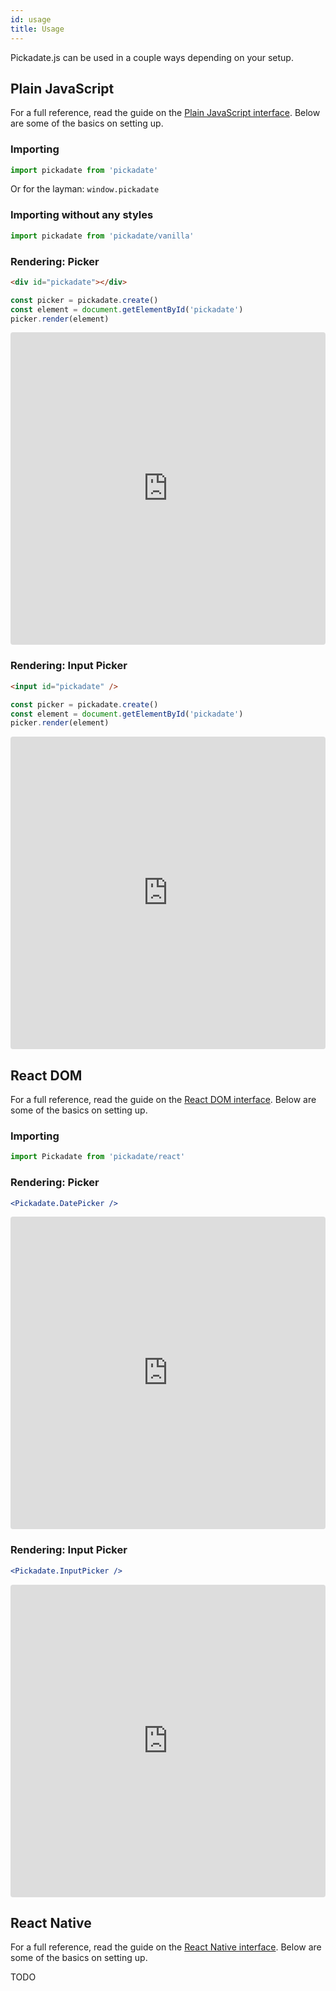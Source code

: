 ```yaml
---
id: usage
title: Usage
---
```


Pickadate.js can be used in a couple ways depending on your setup.

## Plain JavaScript

For a full reference, read the guide on the [Plain JavaScript interface](interface-javascript). Below are some of the basics on setting up.

### Importing

```js
import pickadate from 'pickadate'
```

Or for the layman: `window.pickadate`

### Importing without any styles

```js
import pickadate from 'pickadate/vanilla'
```

### Rendering: Picker

```html
<div id="pickadate"></div>
```

```js
const picker = pickadate.create()
const element = document.getElementById('pickadate')
picker.render(element)
```

<div class="pickadate-demo"><iframe src="https://codesandbox.io/embed/2vj4opzp9n?moduleview=1&hidenavigation=1" style="width:100%; height:500px; border:0; border-radius: 4px; overflow:hidden;" sandbox="allow-modals allow-forms allow-popups allow-scripts allow-same-origin"></iframe></div>

### Rendering: Input Picker

```html
<input id="pickadate" />
```

```js
const picker = pickadate.create()
const element = document.getElementById('pickadate')
picker.render(element)
```

<div class="pickadate-demo"><iframe src="https://codesandbox.io/embed/ko4k4618ov?moduleview=1&hidenavigation=1" style="width:100%; height:500px; border:0; border-radius: 4px; overflow:hidden;" sandbox="allow-modals allow-forms allow-popups allow-scripts allow-same-origin"></iframe></div>

## React DOM

For a full reference, read the guide on the [React DOM interface](interface-react-dom). Below are some of the basics on setting up.

### Importing

```js
import Pickadate from 'pickadate/react'
```

### Rendering: Picker

```jsx
<Pickadate.DatePicker />
```

<div class="pickadate-demo"><iframe src="https://codesandbox.io/embed/q4nl091xwq?moduleview=1&hidenavigation=1" style="width:100%; height:500px; border:0; border-radius: 4px; overflow:hidden;" sandbox="allow-modals allow-forms allow-popups allow-scripts allow-same-origin"></iframe></div>

### Rendering: Input Picker

```jsx
<Pickadate.InputPicker />
```

<div class="pickadate-demo"><iframe src="https://codesandbox.io/embed/zkqvyypv53?moduleview=1&hidenavigation=1" style="width:100%; height:500px; border:0; border-radius: 4px; overflow:hidden;" sandbox="allow-modals allow-forms allow-popups allow-scripts allow-same-origin"></iframe></div>

## React Native

For a full reference, read the guide on the [React Native interface](interface-react-native). Below are some of the basics on setting up.

TODO
